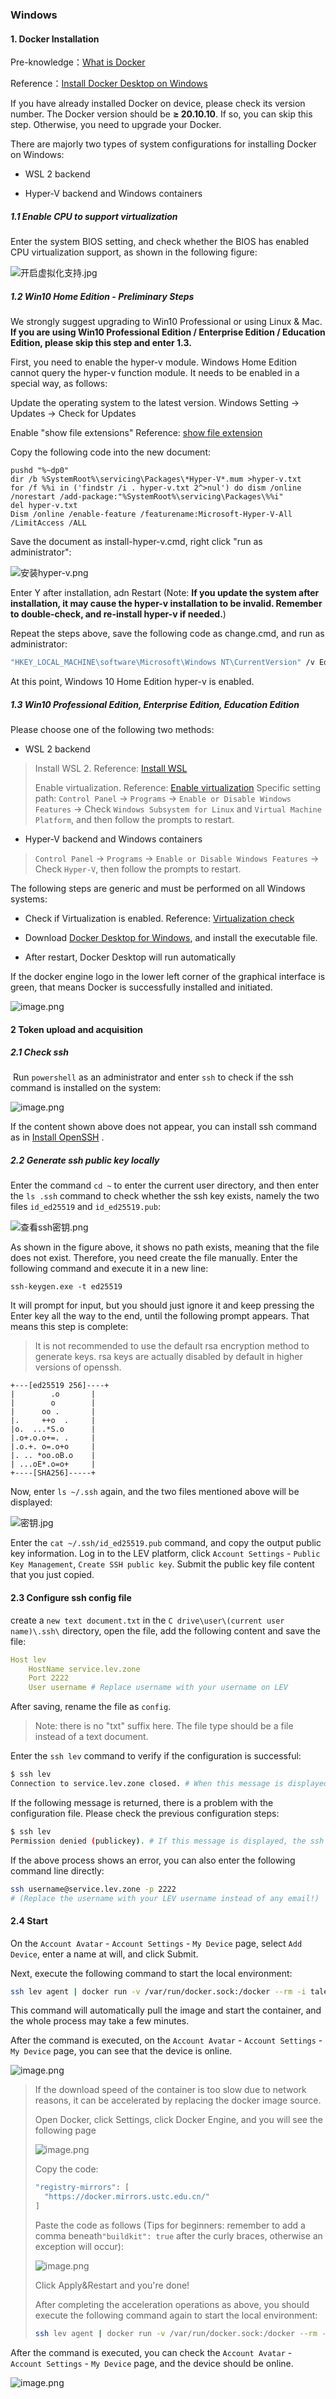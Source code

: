 ### Windows

#### 1. Docker Installation

Pre-knowledge：[What is Docker](https://www.redhat.com/zh/topics/containers/what-is-docker)

Reference：[Install Docker Desktop on Windows](https://docs.docker.com/desktop/windows/install/)

If you have already installed Docker on device, please check its version number. The Docker version should be **≥ 20.10.10**. If so, you can skip this step. Otherwise, you need to upgrade your Docker.

There are majorly two types of system configurations for installing Docker on Windows:

- WSL 2 backend

- Hyper-V backend and Windows containers

##### 1.1 Enable CPU to support virtualization

Enter the system BIOS setting, and check whether the BIOS has enabled CPU virtualization support, as shown in the following figure:

![开启虚拟化支持.jpg](https://levimg.s3.cn-northwest-1.amazonaws.com.cn/x/2e12d9cd-cf65-4c6c-88a2-1b6d42110f22.JPEG)

##### 1.2 Win10 Home Edition - Preliminary Steps

We strongly suggest upgrading to Win10 Professional or using Linux & Mac. **If you are using Win10 Professional Edition / Enterprise Edition / Education Edition, please skip this step and enter 1.3.**

First, you need to enable the hyper-v module. Windows Home Edition cannot query the hyper-v function module. It needs to be enabled in a special way, as follows:

Update the operating system to the latest version.
Windows Setting -> Updates -> Check for Updates

Enable "show file extensions"
Reference: [show file extension](https://jingyan.baidu.com/article/f7ff0bfcc9c0e12e26bb13a0.html)		

Copy the following code into the new document:			

```vbscript
pushd "%~dp0"
dir /b %SystemRoot%\servicing\Packages\*Hyper-V*.mum >hyper-v.txt
for /f %%i in ('findstr /i . hyper-v.txt 2^>nul') do dism /online /norestart /add-package:"%SystemRoot%\servicing\Packages\%%i"
del hyper-v.txt
Dism /online /enable-feature /featurename:Microsoft-Hyper-V-All /LimitAccess /ALL
```

Save the document as install-hyper-v.cmd, right click "run as administrator":

![安装hyper-v.png](https://levimg.s3.cn-northwest-1.amazonaws.com.cn/x/61620bb6-2a0d-4974-a27c-39471f7c0020.png)		

Enter Y after installation, adn Restart (Note: **If you update the system after installation, it may cause the hyper-v installation to be invalid. Remember to double-check, and re-install hyper-v if needed.**)			

Repeat the steps above, save the following code as change.cmd, and run as administrator:

```cmd
"HKEY_LOCAL_MACHINE\software\Microsoft\Windows NT\CurrentVersion" /v EditionId /T REG_EXPAND_SZ /d Professional /F
```

At this point, Windows 10 Home Edition hyper-v is enabled.

##### 1.3 Win10 Professional Edition, Enterprise Edition, Education Edition

Please choose one of the following two methods:

- WSL 2 backend

> Install WSL 2. Reference:  [Install WSL](https://docs.microsoft.com/zh-cn/windows/wsl/install)
>
> Enable virtualization. Reference:  [Enable virtualization](https://docs.docker.com/desktop/windows/troubleshoot/#virtualization)
> Specific setting path: `Control Panel` -> `Programs` -> `Enable or Disable Windows Features` -> Check `Windows Subsystem for Linux` and `Virtual Machine Platform`, and then follow the prompts to restart.

- Hyper-V backend and Windows containers

> `Control Panel` -> `Programs` -> `Enable or Disable Windows Features` -> Check `Hyper-V`, then follow the prompts to restart.

The following steps are generic and must be performed on all Windows systems: ​			

- Check if Virtualization is enabled. Reference:  [Virtualization check](https://docs.docker.com/desktop/windows/troubleshoot/#virtualization-must-be-enabled)

- Download [Docker Desktop for Windows](https://docs.docker.com/desktop/windows/install/), and install the executable file.

- After restart, Docker Desktop will run automatically

If the docker engine logo in the lower left corner of the graphical interface is green, that means Docker is successfully installed and initiated.

![image.png](https://levimg.s3.cn-northwest-1.amazonaws.com.cn/x/87fe783c-f999-4b50-85f9-99a0080d6561.png)

#### 2 Token upload and acquisition

##### 2.1 Check ssh
​
Run `powershell` as an administrator and enter `ssh` to check if the ssh command is installed on the system:

![image.png](https://levimg.s3.cn-northwest-1.amazonaws.com.cn/x/3e4dd10e-3021-4647-a9e4-09877140b6f6.png)

If the content shown above does not appear, you can install ssh command as in  [Install OpenSSH](https://docs.microsoft.com/zh-cn/windows-server/administration/openssh/openssh_install_firstuse) .

##### 2.2 Generate ssh public key locally
Enter the command `cd ~` to enter the current user directory, and then enter the `ls .ssh` command to check whether the ssh key exists, namely the two files `id_ed25519` and `id_ed25519.pub`:

![查看ssh密钥.png](https://levimg.s3.cn-northwest-1.amazonaws.com.cn/x/2997d374-f873-439b-ba77-d567adae155e.png)

As shown in the figure above, it shows no path exists, meaning that the file does not exist. Therefore, you need create the file manually. Enter the following command and execute it in a new line:

```
ssh-keygen.exe -t ed25519
```

It will prompt for input, but you should just ignore it and keep pressing the Enter key all the way to the end, until the following prompt appears. That means this step is complete:

> It is not recommended to use the default rsa encryption method to generate keys. rsa keys are actually disabled by default in higher versions of openssh.

```vbscript
+---[ed25519 256]----+
|        .o       |
|        o        |
|      oo .       |
|.     ++o  .     |
|o.  ...*S.o      |
|.o+.o.o+=. .     |
|.o.+. o=.o+o     |
|. .. *oo.oB.o    |
| ...oE*.o=o+     |
+----[SHA256]-----+
```

Now, enter `ls ~/.ssh` again, and the two files mentioned above will be displayed:

![密钥.jpg](https://levimg.s3.cn-northwest-1.amazonaws.com.cn/x/38c66c66-6a58-4609-800a-032a13f0c3c8.JPEG)

Enter the `cat ~/.ssh/id_ed25519.pub` command, and copy the output public key information. Log in to the LEV platform, click `Account Settings` - `Public Key Management`, `Create SSH public key`. Submit the public key file content that you just copied.

#### 2.3 Configure ssh config file

create a `new text document.txt` in the `C drive\user\(current user name)\.ssh\` directory, open the file, add the following content and save the file:

```yaml
Host lev
    HostName service.lev.zone
    Port 2222
    User username # Replace username with your username on LEV
```

After saving, rename the file as `config`.

> Note: there is no "txt" suffix here. The file type should be a file instead of a text document.

Enter the `ssh lev` command to verify if the configuration is successful:

```Bash
$ ssh lev
Connection to service.lev.zone closed. # When this message is displayed, the configuration is successful
```

If the following message is returned, there is a problem with the configuration file. Please check the previous configuration steps:

```Bash
$ ssh lev
Permission denied (publickey). # If this message is displayed, the ssh public key configuration is incorrect, please check whether the ssh public key and user name are correct
```

If the above process shows an error, you can also enter the following command line directly:

```bash
ssh username@service.lev.zone -p 2222
# (Replace the username with your LEV username instead of any email!)
```

#### 2.4 Start

On the `Account Avatar` - `Account Settings` - `My Device` page, select `Add Device`, enter a name at will, and click Submit.

Next, execute the following command to start the local environment:

```bash
ssh lev agent | docker run -v /var/run/docker.sock:/docker --rm -i talentsec/lev
```

This command will automatically pull the image and start the container, and the whole process may take a few minutes.

After the command is executed, on the `Account Avatar` - `Account Settings` - `My Device` page, you can see that the device is online.

![image.png](https://levimg.s3.cn-northwest-1.amazonaws.com.cn/x/%E6%88%AA%E5%B1%8F2022-05-29+14.05.37.png)

> If the download speed of the container is too slow due to network reasons, it can be accelerated by replacing the docker image source.
>
> Open Docker, click Settings, click Docker Engine, and you will see the following page
>
> ![image.png](https://levimg.s3.cn-northwest-1.amazonaws.com.cn/x/e46b4413-d432-4817-89c3-6abd73b645e8.png)
>
> Copy the code:
> ```Bash
> "registry-mirrors": [
>   "https://docker.mirrors.ustc.edu.cn/"
> ]
> ```
>
> Paste the code as follows (Tips for beginners: remember to add a comma beneath`"buildkit": true` after the curly braces, otherwise an exception will occur):
>
> ![image.png](https://levimg.s3.cn-northwest-1.amazonaws.com.cn/x/575d3a79-7772-4318-a566-7293f809a4c5.png)
>
> Click Apply&Restart and you're done!
>
> After completing the acceleration operations as above, you should execute the following command again to start the local environment:
>
> ```bash
> ssh lev agent | docker run -v /var/run/docker.sock:/docker --rm -i talentsec/lev
> ```

After the command is executed, you can check the `Account Avatar` - `Account Settings` - `My Device` page, and the device should be online.

![image.png](https://levimg.s3.cn-northwest-1.amazonaws.com.cn/x/%E6%88%AA%E5%B1%8F2022-05-29+14.05.37.png)
